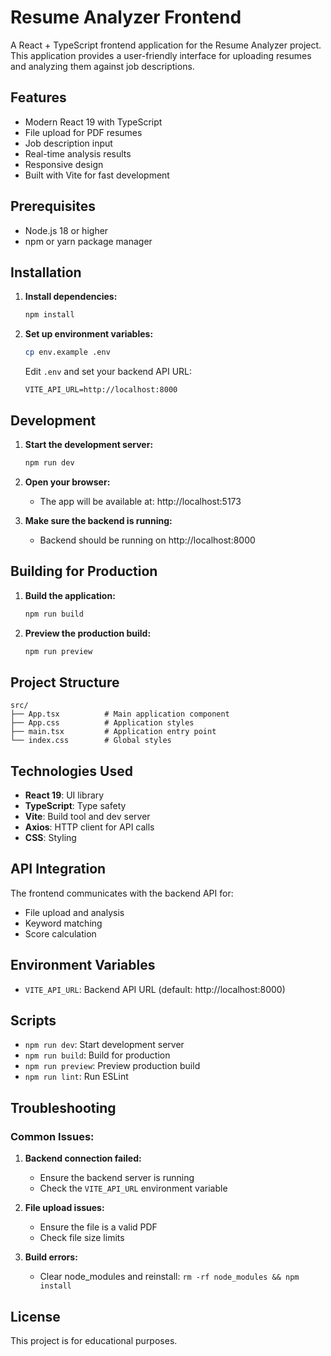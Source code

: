 # Resume Analyzer Frontend

A React + TypeScript frontend application for the Resume Analyzer project. This application provides a user-friendly interface for uploading resumes and analyzing them against job descriptions.

## Features

- Modern React 19 with TypeScript
- File upload for PDF resumes
- Job description input
- Real-time analysis results
- Responsive design
- Built with Vite for fast development

## Prerequisites

- Node.js 18 or higher
- npm or yarn package manager

## Installation

1. **Install dependencies:**
   ```bash
   npm install
   ```

2. **Set up environment variables:**
   ```bash
   cp env.example .env
   ```
   
   Edit `.env` and set your backend API URL:
   ```
   VITE_API_URL=http://localhost:8000
   ```

## Development

1. **Start the development server:**
   ```bash
   npm run dev
   ```

2. **Open your browser:**
   - The app will be available at: http://localhost:5173

3. **Make sure the backend is running:**
   - Backend should be running on http://localhost:8000

## Building for Production

1. **Build the application:**
   ```bash
   npm run build
   ```

2. **Preview the production build:**
   ```bash
   npm run preview
   ```

## Project Structure

```
src/
├── App.tsx          # Main application component
├── App.css          # Application styles
├── main.tsx         # Application entry point
└── index.css        # Global styles
```

## Technologies Used

- **React 19**: UI library
- **TypeScript**: Type safety
- **Vite**: Build tool and dev server
- **Axios**: HTTP client for API calls
- **CSS**: Styling

## API Integration

The frontend communicates with the backend API for:
- File upload and analysis
- Keyword matching
- Score calculation

## Environment Variables

- `VITE_API_URL`: Backend API URL (default: http://localhost:8000)

## Scripts

- `npm run dev`: Start development server
- `npm run build`: Build for production
- `npm run preview`: Preview production build
- `npm run lint`: Run ESLint

## Troubleshooting

### Common Issues:

1. **Backend connection failed:**
   - Ensure the backend server is running
   - Check the `VITE_API_URL` environment variable

2. **File upload issues:**
   - Ensure the file is a valid PDF
   - Check file size limits

3. **Build errors:**
   - Clear node_modules and reinstall: `rm -rf node_modules && npm install`

## License

This project is for educational purposes.
